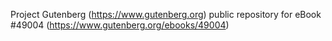 Project Gutenberg (https://www.gutenberg.org) public repository for eBook #49004 (https://www.gutenberg.org/ebooks/49004)
